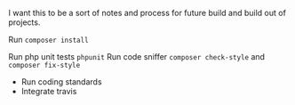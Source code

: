 I want this to be a sort of notes and process for future build and build out of projects.


Run `composer install`

Run php unit tests `phpunit`
Run code sniffer `composer check-style` and `composer fix-style`
* Run coding standards
* Integrate travis

